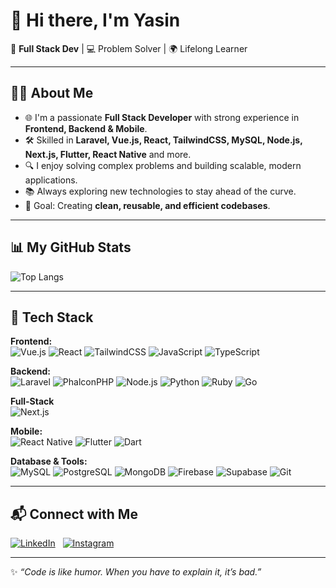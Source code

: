 # 👋 Hi there, I'm Yasin  

🚀 **Full Stack Dev** | 💻 Problem Solver | 🌍 Lifelong Learner  

---

## 🧑‍💻 About Me  
- 🌐 I'm a passionate **Full Stack Developer** with strong experience in **Frontend, Backend & Mobile**.  
- 🛠 Skilled in **Laravel, Vue.js, React, TailwindCSS, MySQL, Node.js, Next.js, Flutter, React Native** and more.  
- 🔍 I enjoy solving complex problems and building scalable, modern applications.  
- 📚 Always exploring new technologies to stay ahead of the curve.  
- 🎯 Goal: Creating **clean, reusable, and efficient codebases**.  

---

## 📊 My GitHub Stats  

![Top Langs](https://github-readme-stats.vercel.app/api/top-langs/?username=ByYasin&layout=compact&theme=radical)  

---

## 🚀 Tech Stack  

**Frontend:**  
![Vue.js](https://img.shields.io/badge/-Vue.js-4FC08D?logo=vue.js&logoColor=white)  ![React](https://img.shields.io/badge/-React-61DAFB?logo=react&logoColor=black)   ![TailwindCSS](https://img.shields.io/badge/-TailwindCSS-38B2AC?logo=tailwind-css&logoColor=white)  ![JavaScript](https://img.shields.io/badge/-JavaScript-F7DF1E?logo=javascript&logoColor=black)  ![TypeScript](https://img.shields.io/badge/-TypeScript-3178C6?logo=typescript&logoColor=white)  

**Backend:**  
![Laravel](https://img.shields.io/badge/-Laravel-FF2D20?logo=laravel&logoColor=white)  ![PhalconPHP](https://img.shields.io/badge/-PhalconPHP-00A99D?logo=php&logoColor=white) ![Node.js](https://img.shields.io/badge/-Node.js-339933?logo=node.js&logoColor=white)   ![Python](https://img.shields.io/badge/-Python-3776AB?logo=python&logoColor=white)  ![Ruby](https://img.shields.io/badge/-Ruby-CC342D?logo=ruby&logoColor=white)  ![Go](https://img.shields.io/badge/-Go-00ADD8?logo=go&logoColor=white)  

**Full-Stack**  
![Next.js](https://img.shields.io/badge/-Next.js-000000?logo=next.js&logoColor=white)

**Mobile:**  
![React Native](https://img.shields.io/badge/-React%20Native-61DAFB?logo=react&logoColor=black)  ![Flutter](https://img.shields.io/badge/-Flutter-02569B?logo=flutter&logoColor=white)  ![Dart](https://img.shields.io/badge/-Dart-0175C2?logo=dart&logoColor=white)  

**Database & Tools:**  
![MySQL](https://img.shields.io/badge/-MySQL-4479A1?logo=mysql&logoColor=white)  ![PostgreSQL](https://img.shields.io/badge/-PostgreSQL-4169E1?logo=postgresql&logoColor=white)  ![MongoDB](https://img.shields.io/badge/-MongoDB-47A248?logo=mongodb&logoColor=white)  ![Firebase](https://img.shields.io/badge/-Firebase-FFCA28?logo=firebase&logoColor=black)  ![Supabase](https://img.shields.io/badge/-Supabase-3ECF8E?logo=supabase&logoColor=white)  ![Git](https://img.shields.io/badge/-Git-F05032?logo=git&logoColor=white)  

---

## 📬 Connect with Me  
[![LinkedIn](https://img.shields.io/badge/-LinkedIn-0077B5?logo=linkedin&logoColor=white)](https://linkedin.com/in/yasin-kınalı-9671b0255/)  
[![Instagram](https://img.shields.io/badge/-Instagram-E4405F?logo=instagram&logoColor=white)](https://instagram.com/ysn.knl)

---

✨ *“Code is like humor. When you have to explain it, it’s bad.”*  
